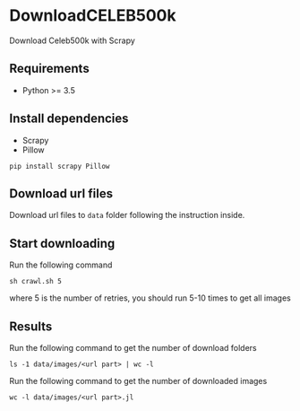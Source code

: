 # DownloadCELEB500k
Download Celeb500k with Scrapy

## Requirements
- Python >= 3.5

## Install dependencies
- Scrapy
- Pillow
```
pip install scrapy Pillow
```

## Download url files
Download url files to `data` folder following the instruction inside.

## Start downloading
Run the following command
```
sh crawl.sh 5
```
where 5 is the number of retries, you should run 5-10 times to get all images

## Results
Run the following command to get the number of download folders
```
ls -1 data/images/<url part> | wc -l
```

Run the following command to get the number of downloaded images
```
wc -l data/images/<url part>.jl
```